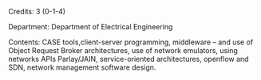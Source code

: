 Credits: 3 (0-1-4)

Department: Department of Electrical Engineering

Contents: CASE tools,client-server programming, middleware – and use of Object Request Broker architectures, use of network emulators, using networks APIs Parlay/JAIN, service-oriented architectures, openflow and SDN, network management software design.